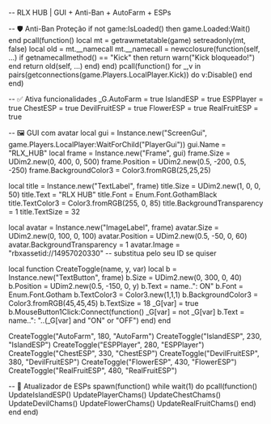 -- RLX HUB | GUI + Anti-Ban + AutoFarm + ESPs

-- 🛡️ Anti-Ban Proteção
if not game:IsLoaded() then game.Loaded:Wait() end
pcall(function()
    local mt = getrawmetatable(game)
    setreadonly(mt, false)
    local old = mt.__namecall
    mt.__namecall = newcclosure(function(self, ...)
        if getnamecallmethod() == "Kick" then return warn("Kick bloqueado!") end
        return old(self, ...)
    end)
end)
pcall(function()
    for _,v in pairs(getconnections(game.Players.LocalPlayer.Kick)) do v:Disable() end
end)

-- ✅ Ativa funcionalidades
_G.AutoFarm = true
IslandESP = true
ESPPlayer = true
ChestESP = true
DevilFruitESP = true
FlowerESP = true
RealFruitESP = true

-- 🖼️ GUI com avatar
local gui = Instance.new("ScreenGui", game.Players.LocalPlayer:WaitForChild("PlayerGui"))
gui.Name = "RLX_HUB"
local frame = Instance.new("Frame", gui)
frame.Size = UDim2.new(0, 400, 0, 500)
frame.Position = UDim2.new(0.5, -200, 0.5, -250)
frame.BackgroundColor3 = Color3.fromRGB(25,25,25)

local title = Instance.new("TextLabel", frame)
title.Size = UDim2.new(1, 0, 0, 50)
title.Text = "RLX HUB"
title.Font = Enum.Font.GothamBlack
title.TextColor3 = Color3.fromRGB(255, 0, 85)
title.BackgroundTransparency = 1
title.TextSize = 32

local avatar = Instance.new("ImageLabel", frame)
avatar.Size = UDim2.new(0, 100, 0, 100)
avatar.Position = UDim2.new(0.5, -50, 0, 60)
avatar.BackgroundTransparency = 1
avatar.Image = "rbxassetid://14957020330" -- substitua pelo seu ID se quiser

local function CreateToggle(name, y, var)
    local b = Instance.new("TextButton", frame)
    b.Size = UDim2.new(0, 300, 0, 40)
    b.Position = UDim2.new(0.5, -150, 0, y)
    b.Text = name..": ON"
    b.Font = Enum.Font.Gotham
    b.TextColor3 = Color3.new(1,1,1)
    b.BackgroundColor3 = Color3.fromRGB(45,45,45)
    b.TextSize = 18
    _G[var] = true
    b.MouseButton1Click:Connect(function()
        _G[var] = not _G[var]
        b.Text = name..": "..(_G[var] and "ON" or "OFF")
    end)
end

CreateToggle("AutoFarm", 180, "AutoFarm")
CreateToggle("IslandESP", 230, "IslandESP")
CreateToggle("ESPPlayer", 280, "ESPPlayer")
CreateToggle("ChestESP", 330, "ChestESP")
CreateToggle("DevilFruitESP", 380, "DevilFruitESP")
CreateToggle("FlowerESP", 430, "FlowerESP")
CreateToggle("RealFruitESP", 480, "RealFruitESP")

-- 🔁 Atualizador de ESPs
spawn(function()
    while wait(1) do
        pcall(function()
            UpdateIslandESP()
            UpdatePlayerChams()
            UpdateChestChams()
            UpdateDevilChams()
            UpdateFlowerChams()
            UpdateRealFruitChams()
        end)
    end
end)
